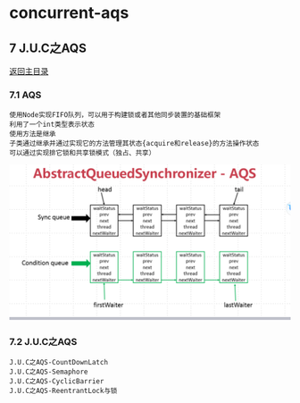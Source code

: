 # concurrent-aqs

## 7 J.U.C之AQS
[返回主目录](../README.md)

### 7.1 AQS
    使用Node实现FIFO队列，可以用于构建锁或者其他同步装置的基础框架
    利用了一个int类型表示状态
    使用方法是继承
    子类通过继承并通过实现它的方法管理其状态{acquire和release}的方法操作状态
    可以通过实现排它锁和共享锁模式（独占、共享）

![](src/main/resources/static/11.jpg)
### 7.2 J.U.C之AQS
    J.U.C之AQS-CountDownLatch
    J.U.C之AQS-Semaphore
    J.U.C之AQS-CyclicBarrier
    J.U.C之AQS-ReentrantLock与锁